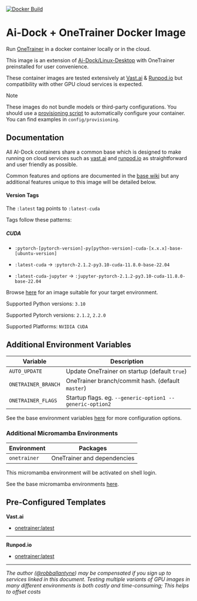 [![Docker Build](https://github.com/ai-dock/onetrainer/actions/workflows/docker-build.yml/badge.svg)](https://github.com/ai-dock/onetrainer/actions/workflows/docker-build.yml)

# Ai-Dock + OneTrainer Docker Image

Run [OneTrainer](https://github.com/Nerogar/OneTrainer) in a docker container locally or in the cloud.

This image is an extension of [Ai-Dock/Linux-Desktop](https://github.com/ai-dock/linux-desktop) with OneTrainer preinstalled for user convenience.

These container images are tested extensively at [Vast.ai](https://link.ai-dock.org/template-vast-onetrainer) & [Runpod.io](https://link.ai-dock.org/template-runpod-onetrainer) but compatibility with other GPU cloud services is expected.

>[!NOTE]
>These images do not bundle models or third-party configurations. You should use a [provisioning script](#provisioning-script) to automatically configure your container. You can find examples in `config/provisioning`.


## Documentation

All AI-Dock containers share a common base which is designed to make running on cloud services such as [vast.ai](https://link.ai-dock.org/vast.ai) and [runpod.io](https://link.ai-dock.org/template) as straightforward and user friendly as possible.

Common features and options are documented in the [base wiki](https://github.com/ai-dock/base-image/wiki) but any additional features unique to this image will be detailed below.


#### Version Tags

The `:latest` tag points to `:latest-cuda`

Tags follow these patterns:

##### _CUDA_
- `:pytorch-[pytorch-version]-py[python-version]-cuda-[x.x.x]-base-[ubuntu-version]`

- `:latest-cuda` &rarr; `:pytorch-2.1.2-py3.10-cuda-11.8.0-base-22.04`

- `:latest-cuda-jupyter` &rarr; `:jupyter-pytorch-2.1.2-py3.10-cuda-11.8.0-base-22.04`

Browse [here](https://github.com/ai-dock/onetrainer/pkgs/container/onetrainer) for an image suitable for your target environment.

Supported Python versions: `3.10`

Supported Pytorch versions: `2.1.2`, `2.2.0`

Supported Platforms: `NVIDIA CUDA`


## Additional Environment Variables

| Variable                 | Description |
| ------------------------ | ----------- |
| `AUTO_UPDATE`            | Update OneTrainer on startup (default `true`) |
| `ONETRAINER_BRANCH`      | OneTrainer branch/commit hash. (default `master`) |
| `ONETRAINER_FLAGS`       | Startup flags. eg. `--generic-option1 --generic-option2` |

See the base environment variables [here](https://github.com/ai-dock/base-image/wiki/2.0-Environment-Variables) for more configuration options.


### Additional Micromamba Environments

| Environment    | Packages |
| -------------- | ----------------------------------------- |
| `onetrainer`   | OneTrainer and dependencies |

This micromamba environment will be activated on shell login.

See the base micromamba environments [here](https://github.com/ai-dock/base-image/wiki/1.0-Included-Software#installed-micromamba-environments).


## Pre-Configured Templates

**Vast.​ai**

- [onetrainer:latest](https://link.ai-dock.org/template-vast-onetrainer)

---

**Runpod.​io**

- [onetrainer:latest](https://link.ai-dock.org/template-runpod-onetrainer)

---

_The author ([@robballantyne](https://github.com/robballantyne)) may be compensated if you sign up to services linked in this document. Testing multiple variants of GPU images in many different environments is both costly and time-consuming; This helps to offset costs_